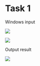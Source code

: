 Task 1
=====================

Windows input 

![](https://github.com/DzmitrySiarheyeu/Epam/tree/main/Third-chapter-of-the-course/Working%20with%20a%20string%20as%20a%20String%20or%20StringBuilder%20object/Task-1/img/1.PNG)

![](https://github.com/DzmitrySiarheyeu/Epam/tree/main/Third-chapter-of-the-course/Working%20with%20a%20string%20as%20a%20String%20or%20StringBuilder%20object/Task-1/img/2.PNG)

Output result

![](https://github.com/DzmitrySiarheyeu/Epam/tree/main/Third-chapter-of-the-course/Working%20with%20a%20string%20as%20a%20String%20or%20StringBuilder%20object/Task-1/img/3.PNG)
